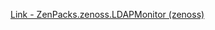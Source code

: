 [Link - ZenPacks.zenoss.LDAPMonitor (zenoss)](https://github.com/zenoss/ZenPacks.zenoss.LDAPMonitor)

